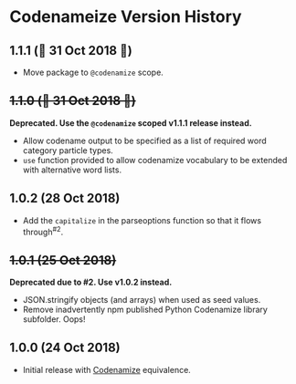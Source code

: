 # Codenameize Version History

## 1.1.1 (🎃 31 Oct 2018 🎃)

- Move package to `@codenamize` scope.

## ~~1.1.0 (🎃 31 Oct 2018 🎃)~~

**Deprecated. Use the `@codenamize` scoped v1.1.1 release instead.**

- Allow codename output to be specified as a list of required word category particle types.
- `use` function provided to allow codenamize vocabulary to be extended with alternative word lists.

## 1.0.2 (28 Oct 2018)

- Add the `capitalize` in the parseoptions function so that it flows through<sup>#2</sup>.

## ~~1.0.1 (25 Oct 2018)~~

**Deprecated due to #2. Use v1.0.2 instead.**

- JSON.stringify objects (and arrays) when used as seed values.
- Remove inadvertently npm published Python Codenamize library subfolder. Oops!

## 1.0.0 (24 Oct 2018)

- Initial release with [Codenamize](https://github.com/jjmontesl/codenamize) equivalence.

